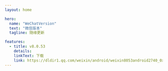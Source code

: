 ```yaml
---
layout: home

hero:
  name: "WeChatVersion"
  text: "微信版本"
  tagline: 随缘更新

features:
  - title: v8.0.53
    details: 
    linkText: 下载
    link: https://dldir1.qq.com/weixin/android/weixin8053android2740_0x28003533_arm64.apk
---
```

